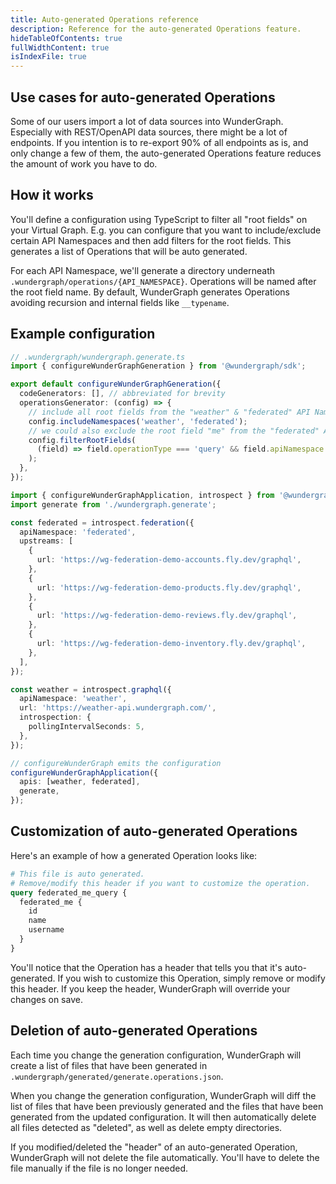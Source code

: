 ```yaml
---
title: Auto-generated Operations reference
description: Reference for the auto-generated Operations feature.
hideTableOfContents: true
fullWidthContent: true
isIndexFile: true
---
```


## Use cases for auto-generated Operations

Some of our users import a lot of data sources into WunderGraph.
Especially with REST/OpenAPI data sources, there might be a lot of endpoints.
If you intention is to re-export 90% of all endpoints as is, and only change a few of them,
the auto-generated Operations feature reduces the amount of work you have to do.

## How it works

You'll define a configuration using TypeScript to filter all "root fields" on your Virtual Graph.
E.g. you can configure that you want to include/exclude certain API Namespaces and then add filters for the root fields.
This generates a list of Operations that will be auto generated.

For each API Namespace, we'll generate a directory underneath `.wundergraph/operations/{API_NAMESPACE}`.
Operations will be named after the root field name.
By default, WunderGraph generates Operations avoiding recursion and internal fields like `__typename`.

## Example configuration

```typescript
// .wundergraph/wundergraph.generate.ts
import { configureWunderGraphGeneration } from '@wundergraph/sdk';

export default configureWunderGraphGeneration({
  codeGenerators: [], // abbreviated for brevity
  operationsGenerator: (config) => {
    // include all root fields from the "weather" & "federated" API Namespace
    config.includeNamespaces('weather', 'federated');
    // we could also exclude the root field "me" from the "federated" API Namespace
    config.filterRootFields(
      (field) => field.operationType === 'query' && field.apiNamespace === 'federated' && field.name === 'me'
    );
  },
});
```

```typescript
import { configureWunderGraphApplication, introspect } from '@wundergraph/sdk';
import generate from './wundergraph.generate';

const federated = introspect.federation({
  apiNamespace: 'federated',
  upstreams: [
    {
      url: 'https://wg-federation-demo-accounts.fly.dev/graphql',
    },
    {
      url: 'https://wg-federation-demo-products.fly.dev/graphql',
    },
    {
      url: 'https://wg-federation-demo-reviews.fly.dev/graphql',
    },
    {
      url: 'https://wg-federation-demo-inventory.fly.dev/graphql',
    },
  ],
});

const weather = introspect.graphql({
  apiNamespace: 'weather',
  url: 'https://weather-api.wundergraph.com/',
  introspection: {
    pollingIntervalSeconds: 5,
  },
});

// configureWunderGraph emits the configuration
configureWunderGraphApplication({
  apis: [weather, federated],
  generate,
});
```

## Customization of auto-generated Operations

Here's an example of how a generated Operation looks like:

```graphql
# This file is auto generated.
# Remove/modify this header if you want to customize the operation.
query federated_me_query {
  federated_me {
    id
    name
    username
  }
}
```

You'll notice that the Operation has a header that tells you that it's auto-generated.
If you wish to customize this Operation, simply remove or modify this header.
If you keep the header, WunderGraph will override your changes on save.

## Deletion of auto-generated Operations

Each time you change the generation configuration,
WunderGraph will create a list of files that have been generated in `.wundergraph/generated/generate.operations.json`.

When you change the generation configuration,
WunderGraph will diff the list of files that have been previously generated and the files that have been generated from the updated configuration.
It will then automatically delete all files detected as "deleted",
as well as delete empty directories.

If you modified/deleted the "header" of an auto-generated Operation,
WunderGraph will not delete the file automatically.
You'll have to delete the file manually if the file is no longer needed.
